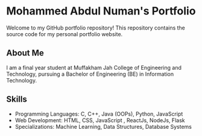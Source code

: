 # Mohammed Abdul Numan's Portfolio

Welcome to my GitHub portfolio repository! This repository contains the source code for my personal portfolio website.

## About Me

I am a final year student at Muffakham Jah College of Engineering and Technology, pursuing a Bachelor of Engineering (BE) in Information Technology.

## Skills

- Programming Languages: C, C++, Java (OOPs), Python, JavaScript
- Web Development: HTML, CSS, JavaScript , ReactJs, NodeJs, Flask
- Specializations: Machine Learning, Data Structures, Database Systems
